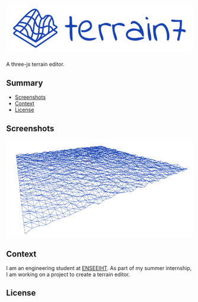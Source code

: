 <!-- omit in toc -->
# ![logo](docs/assets/logo/banner.png)

A three-js terrain editor.

<!-- omit in toc -->
## Summary

- [Screenshots](#screenshots)
- [Context](#context)
- [License](#license)

## Screenshots

<p align="center">
  <img src="docs/assets/screenshots/screenshot-22-06-14.png" />
</p>

## Context

I am an engineering student at [ENSEEIHT](https://www.enseeiht.fr/fr/index.html).
As part of my summer internship, I am working on a project to create a terrain editor.

## License
